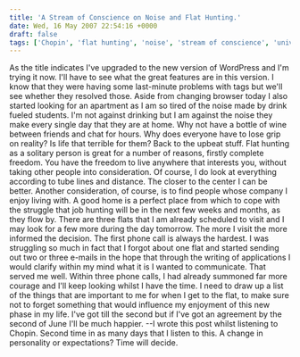 ```yaml
---
title: 'A Stream of Conscience on Noise and Flat Hunting.'
date: Wed, 16 May 2007 22:54:16 +0000
draft: false
tags: ['Chopin', 'flat hunting', 'noise', 'stream of conscience', 'university']
---
```


As the title indicates I've upgraded to the new version of WordPress and I'm trying it now. I'll have to see what the great features are in this version. I know that they were having some last-minute problems with tags but we'll see whether they resolved those. Aside from changing browser today I also started looking for an apartment as I am so tired of the noise made by drink fueled students. I'm not against drinking but I am against the noise they make every single day that they are at home. Why not have a bottle of wine between friends and chat for hours. Why does everyone have to lose grip on reality? Is life that terrible for them? Back to the upbeat stuff. Flat hunting as a solitary person is great for a number of reasons, firstly complete freedom. You have the freedom to live anywhere that interests you, without taking other people into consideration. Of course, I do look at everything according to tube lines and distance. The closer to the center I can be better. Another consideration, of course, is to find people whose company I enjoy living with. A good home is a perfect place from which to cope with the struggle that job hunting will be in the next few weeks and months, as they flow by. There are three flats that I am already scheduled to visit and I may look for a few more during the day tomorrow. The more I visit the more informed the decision. The first phone call is always the hardest. I was struggling so much in fact that I forgot about one flat and started sending out two or three e-mails in the hope that through the writing of applications I would clarify within my mind what it is I wanted to communicate. That served me well. Within three phone calls, I had already summoned far more courage and I'll keep looking whilst I have the time. I need to draw up a list of the things that are important to me for when I get to the flat, to make sure not to forget something that would influence my enjoyment of this new phase in my life. I've got till the second but if I've got an agreement by the second of June I'll be much happier. --I wrote this post whilst listening to Chopin. Second time in as many days that I listen to this. A change in personality or expectations? Time will decide.